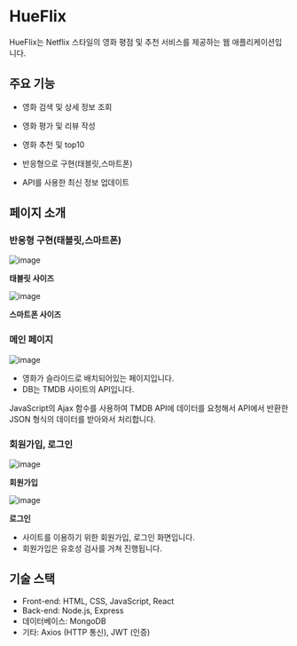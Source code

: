 # HueFlix

HueFlix는 Netflix 스타일의 영화 평점 및 추천 서비스를 제공하는 웹 애플리케이션입니다.

## 주요 기능

- 영화 검색 및 상세 정보 조회

- 영화 평가 및 리뷰 작성

- 영화 추천 및 top10

- 반응형으로 구현(태블릿,스마트폰)

- API를 사용한 최신 정보 업데이트

## 페이지 소개
### 반응형 구현(태블릿,스마트폰)
![image](https://github.com/sizy8858/HRproject/assets/148019068/6fb7a377-3679-4889-902f-2c0fd82dc38b)

**태블릿 사이즈**

![image](https://github.com/sizy8858/HRproject/assets/148019068/9d630ab6-99f9-4b26-b2a2-1a72617b141b)

**스마트폰 사이즈**

### 메인 페이지
![image](https://github.com/sizy8858/HueFlix/assets/148019068/8c9ad5fa-3412-4d71-86ec-940546db1cc5)
- 영화가 슬라이드로 배치되어있는 페이지입니다.
- DB는 TMDB 사이트의 API입니다.

JavaScript의 Ajax 함수를 사용하여 TMDB API에 데이터를 요청해서 API에서 반환한 JSON 형식의 데이터를 받아와서 처리합니다.

### 회원가입, 로그인
![image](https://github.com/sizy8858/HRproject/assets/148019068/7f0717ce-3ead-48dd-aefc-d1ebf6cf6490)

**회원가입**

![image](https://github.com/sizy8858/HRproject/assets/148019068/2ca27024-caba-451e-a56b-8f20851c87c9)

**로그인**
- 사이트를 이용하기 위한 회원가입, 로그인 화면입니다.
- 회원가입은 유호성 검사를 거쳐 진행됩니다.
## 기술 스택

- Front-end: HTML, CSS, JavaScript, React
- Back-end: Node.js, Express
- 데이터베이스: MongoDB
- 기타: Axios (HTTP 통신), JWT (인증)
